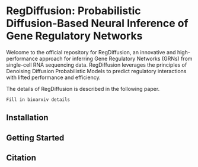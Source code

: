 # RegDiffusion: Probabilistic Diffusion-Based Neural Inference of Gene Regulatory Networks

Welcome to the official repository for RegDiffusion, an innovative and high-performance approach for inferring Gene Regulatory Networks (GRNs) from single-cell RNA sequencing data. RegDiffusion leverages the principles of Denoising Diffusion Probabilistic Models to predict regulatory interactions with lifted performance and efficiency.

The details of RegDiffusion is described in the following paper. 

```
Fill in bioarxiv details
```

## Installation

## Getting Started

## Citation